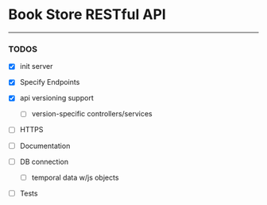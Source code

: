 # Book Store RESTful API








--- 
### TODOS
- [X] init server
- [X] Specify Endpoints
- [X] api versioning support
    - [ ] version-specific controllers/services
- [ ] HTTPS
- [ ] Documentation
- [ ] DB connection
    - [ ] temporal data w/js objects
- [ ] Tests

